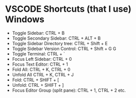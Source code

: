 # VSCODE Shortcuts (that I use) Windows 

* Toggle Sidebar: CTRL + B
* Toggle Secondary Sidebar: CTRL + ALT + B
* Toggle Sidebar Directory tree: CTRL + Shift + E
* Toggle Sidebar Version Control: CTRL + Shift + G G
* Toggle Terminal: CTRL + `
* Focus Left Sidebar: CTRL + 0
* Focus Text Editor: CTRL + 1
* Fold All: CTRL + K, CTRL + 0
* Unfold All CTRL + K, CTRL + J
* Fold: CTRL + SHIFT + [
* Unfold: CTRL + SHIFT + ]
* Focus Editor Group (split pane): CTRL + 1, CTRL + 2 etc.
